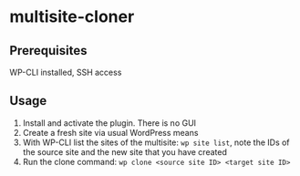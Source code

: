 # multisite-cloner

## Prerequisites

WP-CLI installed, SSH access

## Usage

1. Install and activate the plugin. There is no GUI
1. Create a fresh site via usual WordPress means
2. With WP-CLI list the sites of the multisite: `wp site list`, note the IDs of the source site and the new site that you have created
3. Run the clone command: `wp clone <source site ID> <target site ID>`
